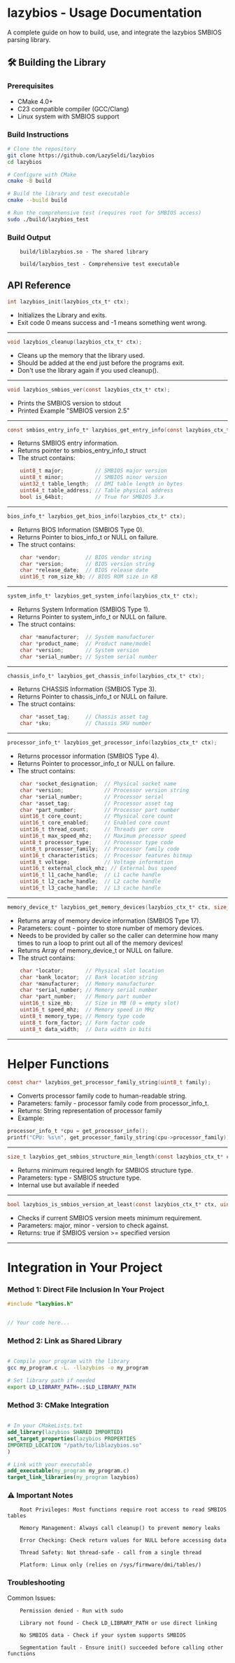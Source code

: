 # lazybios - Usage Documentation

A complete guide on how to build, use, and integrate the lazybios SMBIOS parsing library.

## 🛠️ Building the Library

### Prerequisites
- CMake 4.0+
- C23 compatible compiler (GCC/Clang)
- Linux system with SMBIOS support

### Build Instructions
```bash
# Clone the repository
git clone https://github.com/LazySeldi/lazybios
cd lazybios

# Configure with CMake
cmake -B build

# Build the library and test executable
cmake --build build

# Run the comprehensive test (requires root for SMBIOS access)
sudo ./build/lazybios_test
```
### Build Output
```
    build/liblazybios.so - The shared library

    build/lazybios_test - Comprehensive test executable
```

## API Reference
```c
int lazybios_init(lazybios_ctx_t* ctx);
```
- Initializes the Library and exits.
- Exit code 0 means success and -1 means something went wrong.

--------------------

```c
void lazybios_cleanup(lazybios_ctx_t* ctx);
```
- Cleans up the memory that the library used.
- Should be added at the end just before the programs exit.
- Don't use the library again if you used cleanup().

----------------------

```c
void lazybios_smbios_ver(const lazybios_ctx_t* ctx);
```
- Prints the SMBIOS version to stdout
- Printed Example "SMBIOS version 2.5"

----------------------

```c
const smbios_entry_info_t* lazybios_get_entry_info(const lazybios_ctx_t* ctx);
```
- Returns SMBIOS entry information.
- Returns pointer to smbios_entry_info_t struct
- The struct contains:
```c
    uint8_t major;          // SMBIOS major version
    uint8_t minor;          // SMBIOS minor version  
    uint32_t table_length;  // DMI table length in bytes
    uint64_t table_address; // Table physical address
    bool is_64bit;          // True for SMBIOS 3.x 
```
---------------------------
```c
bios_info_t* lazybios_get_bios_info(lazybios_ctx_t* ctx);
```
- Returns BIOS Information (SMBIOS Type 0).
- Returns Pointer to bios_info_t or NULL on failure.
- The struct contains:
```c
    char *vendor;        // BIOS vendor string
    char *version;       // BIOS version string
    char *release_date;  // BIOS release date
    uint16_t rom_size_kb; // BIOS ROM size in KB
```
---------------

```c
system_info_t* lazybios_get_system_info(lazybios_ctx_t* ctx);
```
- Returns System Information (SMBIOS Type 1).
- Returns Pointer to system_info_t or NULL on failure.
- The struct contains:
```c
    char *manufacturer;  // System manufacturer
    char *product_name;  // Product name/model
    char *version;       // System version
    char *serial_number; // System serial number
```
--------------------------------

```c
chassis_info_t* lazybios_get_chassis_info(lazybios_ctx_t* ctx);
```
- Returns CHASSIS Information (SMBIOS Type 3). 
- Returns Pointer to chassis_info_t or NULL on failure.
- The struct contains:
```c
    char *asset_tag;     // Chassis asset tag
    char *sku;           // Chassis SKU number
```
------------------------

```c
processor_info_t* lazybios_get_processor_info(lazybios_ctx_t* ctx);
```
- Returns processor information (SMBIOS Type 4).
- Returns Pointer to processor_info_t or NULL on failure.
- The struct contains:
```c
    char *socket_designation;  // Physical socket name
    char *version;             // Processor version string
    char *serial_number;       // Processor serial
    char *asset_tag;           // Processor asset tag  
    char *part_number;         // Processor part number
    uint16_t core_count;       // Physical core count
    uint16_t core_enabled;     // Enabled core count
    uint16_t thread_count;     // Threads per core
    uint16_t max_speed_mhz;    // Maximum processor speed
    uint8_t processor_type;    // Processor type code
    uint8_t processor_family;  // Processor family code
    uint16_t characteristics;  // Processor features bitmap
    uint8_t voltage;           // Voltage information
    uint16_t external_clock_mhz; // External bus speed
    uint16_t l1_cache_handle;  // L1 cache handle
    uint16_t l2_cache_handle;  // L2 cache handle  
    uint16_t l3_cache_handle;  // L3 cache handle
```
-------------------------------

```c
memory_device_t* lazybios_get_memory_devices(lazybios_ctx_t* ctx, size_t* count);
```
- Returns array of memory device information (SMBIOS Type 17).
- Parameters: count - pointer to store number of memory devices.
- Needs to be provided by caller so the caller can determine how many times to run a loop to print out all of the memory devices!
- Returns Array of memory_device_t or NULL on failure.
- The struct contains:
```c
    char *locator;       // Physical slot location
    char *bank_locator;  // Bank location string
    char *manufacturer;  // Memory manufacturer
    char *serial_number; // Memory serial number
    char *part_number;   // Memory part number
    uint16_t size_mb;    // Size in MB (0 = empty slot)
    uint16_t speed_mhz;  // Memory speed in MHz
    uint8_t memory_type; // Memory type code
    uint8_t form_factor; // Form factor code
    uint8_t data_width;  // Data width in bits
```
--------------------------------

# Helper Functions

```c
const char* lazybios_get_processor_family_string(uint8_t family);
```
- Converts processor family code to human-readable string.
- Parameters: family - processor family code from processor_info_t.
- Returns: String representation of processor family
- Example:
```c
processor_info_t *cpu = get_processor_info();
printf("CPU: %s\n", get_processor_family_string(cpu->processor_family));
```
--------------------

```c
size_t lazybios_get_smbios_structure_min_length(const lazybios_ctx_t* ctx, uint8_t type);
```
- Returns minimum required length for SMBIOS structure type.
- Parameters: type - SMBIOS structure type.
- Internal use but available if needed

---------------

```c
bool lazybios_is_smbios_version_at_least(const lazybios_ctx_t* ctx, uint8_t major, uint8_t minor);
```
- Checks if current SMBIOS version meets minimum requirement.
- Parameters: major, minor - version to check against.
- Returns: true if SMBIOS version >= specified version

-------------

# Integration in Your Project
### Method 1: Direct File Inclusion In Your Project
```c
#include "lazybios.h"


// Your code here...
```

### Method 2: Link as Shared Library
```bash

# Compile your program with the library
gcc my_program.c -L. -llazybios -o my_program

# Set library path if needed
export LD_LIBRARY_PATH=.:$LD_LIBRARY_PATH
```

### Method 3: CMake Integration
```cmake

# In your CMakeLists.txt
add_library(lazybios SHARED IMPORTED)
set_target_properties(lazybios PROPERTIES
IMPORTED_LOCATION "/path/to/liblazybios.so"
)

# Link with your executable
add_executable(my_program my_program.c)
target_link_libraries(my_program lazybios)
```
### ⚠️ Important Notes
```
    Root Privileges: Most functions require root access to read SMBIOS tables

    Memory Management: Always call cleanup() to prevent memory leaks

    Error Checking: Check return values for NULL before accessing data

    Thread Safety: Not thread-safe - call from a single thread

    Platform: Linux only (relies on /sys/firmware/dmi/tables/)
```

### Troubleshooting
Common Issues:
```
    Permission denied - Run with sudo

    Library not found - Check LD_LIBRARY_PATH or use direct linking

    No SMBIOS data - Check if your system supports SMBIOS

    Segmentation fault - Ensure init() succeeded before calling other functions
```